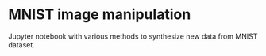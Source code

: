 # MNIST image manipulation

Jupyter notebook with various methods to synthesize new data from MNIST dataset.
